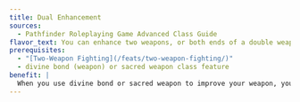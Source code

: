 ```yaml
---
title: Dual Enhancement
sources:
  - Pathfinder Roleplaying Game Advanced Class Guide
flavor_text: You can enhance two weapons, or both ends of a double weapon, with a single act.
prerequisites:
  - "[Two-Weapon Fighting](/feats/two-weapon-fighting/)"
  - divine bond (weapon) or sacred weapon class feature
benefit: |
  When you use divine bond or sacred weapon to improve your weapon, you can choose to enhance two weapons or both ends of a double weapon. All weapons affected must be in hand or otherwise wielded. Any enhancement bonus you add to one of your weapons gets added to the second one at no extra cost, but weapon special abilities must be accounted for separately. For example, if you can enhance up to the equivalent of a +2 bonus, you could give both your weapons an additional +1 bonus and apply the *keen* weapon special ability to one of them.
---
```


